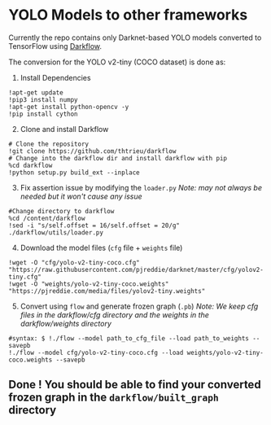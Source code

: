 # YOLO Models to other frameworks
Currently the repo contains only Darknet-based YOLO models converted to TensorFlow using [Darkflow](https://github.com/thtrieu/darkflow). 

The conversion for the YOLO v2-tiny (COCO dataset) is done as:

1) Install Dependencies
```
!apt-get update
!pip3 install numpy
!apt-get install python-opencv -y
!pip install cython
```

2) Clone and install Darkflow
```
# Clone the repository
!git clone https://github.com/thtrieu/darkflow
# Change into the darkflow dir and install darkflow with pip
%cd darkflow
!python setup.py build_ext --inplace
```

3) Fix assertion issue by modifying the `loader.py` 
_Note: may not always be needed but it won't cause any issue_
```
#Change directory to darkflow
%cd /content/darkflow
!sed -i "s/self.offset = 16/self.offset = 20/g"  ./darkflow/utils/loader.py
```

4) Download the model files (`cfg` file + `weights` file)
```
!wget -O "cfg/yolo-v2-tiny-coco.cfg" "https://raw.githubusercontent.com/pjreddie/darknet/master/cfg/yolov2-tiny.cfg"
!wget -O "weights/yolo-v2-tiny-coco.weights" "https://pjreddie.com/media/files/yolov2-tiny.weights"
```

5) Convert using `flow` and generate frozen graph (`.pb`)
_Note: We keep cfg files in the darkflow/cfg directory and the weights in the darkflow/weights directory_
```
#syntax: $ !./flow --model path_to_cfg_file --load path_to_weights --savepb
!./flow --model cfg/yolo-v2-tiny-coco.cfg --load weights/yolo-v2-tiny-coco.weights --savepb
```

## Done ! You should be able to find your converted frozen graph in the `darkflow/built_graph` directory
